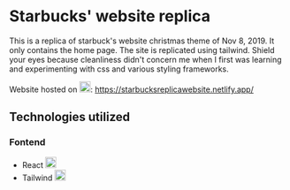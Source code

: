 # Starbucks' website replica

This is a replica of starbuck's website christmas theme of Nov 8, 2019. It only contains the home page. The site is replicated using tailwind. Shield your eyes because cleanliness didn't concern me when I first was learning and experimenting with css and various styling frameworks.

Website hosted on <img src="https://i.ibb.co/HVRK4Lk/netlify.png" width="20" title="hover text">: https://starbucksreplicawebsite.netlify.app/

## Technologies utilized

### Fontend

- React <img src="https://i.ibb.co/nb965ST/react-Logo.png" width="20" title="hover text">
- Tailwind <img src="https://i.ibb.co/mhCwGWx/tailwind.png" width="20" title="hover text">

